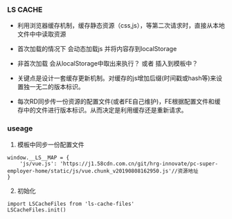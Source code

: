 ### LS CACHE

- 利用浏览器缓存机制，缓存静态资源（css,js），等第二次请求时，直接从本地文件中中读取资源

- 首次加载的情况下 会动态加载js 并将内容存到localStorage
- 非首次加载 会从localStorage中取出来执行？ 或者 插入到模板中？
- 关键点是设计一套缓存更新机制。对缓存的js增加后缀(时间戳或hash等)来设置独一无二的版本标识。
- 每次RD同步传一份资源的配置文件(或者FE自己维护)，FE根据配置文件和缓存中的文件进行版本标识。从而决定是利用缓存还是重新请求。

### useage

1. 模板中同步一份配置文件

```
window.__LS__MAP = {
    'js/vue.js': 'https://j1.58cdn.com.cn/git/hrg-innovate/pc-super-employer-home/static/js/vue.chunk_v20190808162950.js'//资源地址
}
```

2. 初始化

```
import LSCacheFiles from 'ls-cache-files'
LSCacheFiles.init()
```
